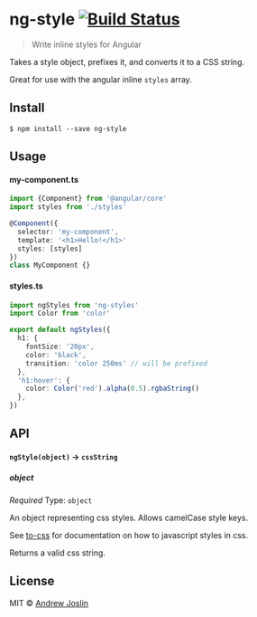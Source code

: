 # ng-style [![Build Status](https://travis-ci.org/ajoslin/ng-style.svg?branch=master)](https://travis-ci.org/ajoslin/ng-style)

> Write inline styles for Angular

Takes a style object, prefixes it, and converts it to a CSS string.

Great for use with the angular inline `styles` array.

## Install

```
$ npm install --save ng-style
```


## Usage

#### my-component.ts

```ts
import {Component} from '@angular/core'
import styles from './styles'

@Component({
  selector: 'my-component',
  template: '<h1>Hello!</h1>'
  styles: [styles]
})
class MyComponent {}
```

#### styles.ts

```ts
import ngStyles from 'ng-styles'
import Color from 'color'

export default ngStyles({
  h1: {
    fontSize: '20px',
    color: 'black',
    transition: 'color 250ms' // will be prefixed
  },
  'h1:hover': {
    color: Color('red').alpha(0.5).rgbaString()
  },
})
```

## API

#### `ngStyle(object)` -> `cssString`

##### object

*Required*
Type: `object`

An object representing css styles. Allows camelCase style keys.

See [to-css](https://github.com/joakimbeng/to-css) for documentation on how to javascript styles in css.

Returns a valid css string.

## License

MIT © [Andrew Joslin](http://ajoslin.com)
